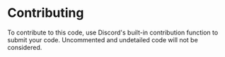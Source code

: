 
# Contributing

To contribute to this code, use Discord's built-in contribution function to submit your code.
Uncommented and undetailed code will not be considered.



